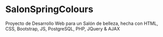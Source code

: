 # SalonSpringColours
Proyecto de Desarrollo Web para un Salón de belleza, hecha con HTML, CSS, Bootstrap, JS, PostgreSQL, PHP, JQuery & AJAX
